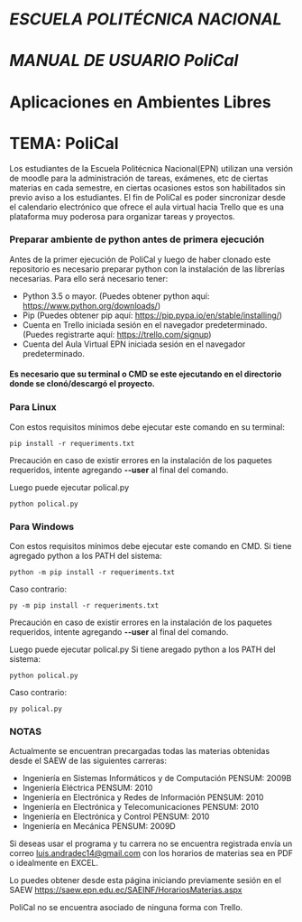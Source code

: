 #                      *ESCUELA POLITÉCNICA NACIONAL*
#                       *MANUAL DE USUARIO PoliCal*
# Aplicaciones en Ambientes Libres
# TEMA: PoliCal

Los estudiantes de la Escuela Politécnica Nacional(EPN) utilizan una versión de moodle para la administración de tareas, exámenes, etc de ciertas materias en cada semestre, en ciertas ocasiones estos son habilitados sin previo aviso a los estudiantes. El fin de PoliCal es poder sincronizar desde el calendario electrónico que ofrece el aula virtual hacia Trello que es una plataforma muy poderosa para organizar tareas y proyectos.
### Preparar ambiente de python antes de primera ejecución
Antes de la primer ejecución de PoliCal y luego de haber clonado este repositorio es necesario preparar python con la instalación de las librerías necesarias. Para ello será necesario tener:
- Python 3.5 o mayor. (Puedes obtener python aquí: https://www.python.org/downloads/)
- Pip (Puedes obtener pip aquí: https://pip.pypa.io/en/stable/installing/)
- Cuenta en Trello iniciada sesión en el navegador predeterminado. (Puedes registrarte aquí: https://trello.com/signup)
- Cuenta del Aula Virtual EPN iniciada sesión en el navegador predeterminado.

#### Es necesario que su terminal o CMD se este ejecutando en el directorio donde se clonó/descargó el proyecto.

### Para Linux

Con estos requisitos mínimos debe ejecutar este comando en su terminal:
```
pip install -r requeriments.txt
```
Precaución en caso de existir errores en la instalación de los paquetes requeridos, intente agregando **--user** al final del comando.

Luego puede ejecutar polical.py
```
python polical.py
```

### Para Windows

Con estos requisitos mínimos debe ejecutar este comando en CMD.
Si tiene agregado python a los PATH del sistema:
```
python -m pip install -r requeriments.txt
```
Caso contrario:
```
py -m pip install -r requeriments.txt
```
Precaución en caso de existir errores en la instalación de los paquetes requeridos, intente agregando **--user** al final del comando.

Luego puede ejecutar polical.py
Si tiene aregado python a los PATH del sistema:
```
python polical.py
```
Caso contrario:
```
py polical.py
```

### NOTAS
Actualmente se encuentran precargadas todas las materias obtenidas desde el SAEW de las siguientes carreras:
- Ingeniería en Sistemas Informáticos y de Computación PENSUM: 2009B
- Ingeniería Eléctrica PENSUM: 2010
- Ingeniería en Electrónica y Redes de Información PENSUM: 2010
- Ingeniería en Electrónica y Telecomunicaciones PENSUM: 2010
- Ingeniería en Electrónica y Control PENSUM: 2010
- Ingeniería en Mecánica PENSUM: 2009D

Si deseas usar el programa y tu carrera no se encuentra registrada envía un correo luis.andradec14@gmail.com con los horarios de materias sea en PDF o idealmente en EXCEL.

Lo puedes obtener desde esta página iniciando previamente sesión en el SAEW https://saew.epn.edu.ec/SAEINF/HorariosMaterias.aspx

PoliCal no se encuentra asociado de ninguna forma con Trello.

